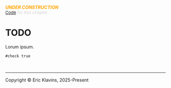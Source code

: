 <span style='color: orange'>***UNDER CONSTRUCTION***</span><br>
<span style='color: lightgray; font-size: 10pt'><a href='https://github.com/klavins/LeanBook/blob/main/main/../LeanBook/Chapters/Hierarchies.lean'>Code</a> for this chapter</span>
 # TODO

Lorum ipsum.


```lean
#check true
```

<div style='height=50px'>&nbsp;</div><hr>
Copyright © Eric Klavins, 2025-Present
